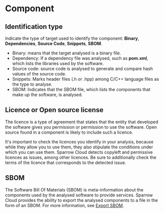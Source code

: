 # Component

## Identification type

Indicate the type of target used to identify the component: **Binary**, **Dependencies**, **Source Code**, **Snippets**, **SBOM**.

- Binary: means that the target analysed is a binary file.
- Dependency: If a dependency file was analysed, such as **pom.xml**, which lists the libraries used by the software.
- Source code: source code is analysed to generate and compare hash values of the source code.
- Snippets: Marks header files (.h or .hpp) among C/C++ language files as the type to analyse.
- SBOM: Indicates that the SBOM file, which lists the components that make up the software, is analysed.


## Licence or Open source license

The licence is a type of agreement that states that the entity that developed the software gives you permission or permission to use the software. Open source found in a component is likely to include such a licence.

It's important to check the licences you identify in your analysis, because while they allow you to use them, they also stipulate the conditions under which you can use them. Sparrow Cloud detects copyleft and permissive licences as issues, among other licences. Be sure to additionally check the terms of the licence that corresponds to the detected issue.


## SBOM

The Software Bill Of Materials (SBOM) is meta-information about the components used by the analysed software to provide services. Sparrow Cloud provides the ability to export the analysed components to a file in the form of an SBOM.
For more information, see [Export SBOM](SBOM_내보내기.md).
